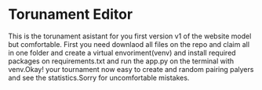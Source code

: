 # Torunament Editor
This is the torunament asistant for you first version v1 of the website model but comfortable.
First you need downlaod all files on the repo and claim all in one folder and create a virtual envoriment(venv) and install required packages on requirements.txt and run the app.py on the terminal with venv.Okay! your tournament now easy to create and random pairing palyers and see the statistics.Sorry for uncomfortable mistakes. 
